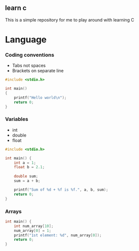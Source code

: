 learn c
-------

This is a simple repository for me to play around with learning C

Language
========

### Coding conventions

- Tabs not spaces
- Brackets on separate line

```c
#include <stdio.h>

int main()
{
	printf("Hello world\n");
	return 0;
}
```

### Variables

- int
- double
- float

```c
#include <stdio.h>

int main() {
	int a = 1;
	float b = 2.1;
	
	double sum;
	sum = a + b;

	printf("Sum of %d + %f is %f.", a, b, sum);
	return 0;
}
```

### Arrays
```c
int main() {
	int num_array[10];
	num_array[0] = 1;
	printf("1st element: %d", num_array[0]);
	return 0;
}
```
